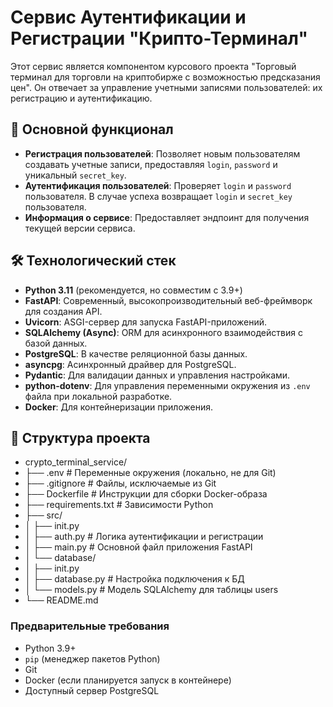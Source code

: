 # Сервис Аутентификации и Регистрации "Крипто-Терминал"

Этот сервис является компонентом курсового проекта "Торговый терминал для торговли на криптобирже с возможностью предсказания цен". Он отвечает за управление учетными записями пользователей: их регистрацию и аутентификацию.

## 🌟 Основной функционал

*   **Регистрация пользователей**: Позволяет новым пользователям создавать учетные записи, предоставляя `login`, `password` и уникальный `secret_key`.
*   **Аутентификация пользователей**: Проверяет `login` и `password` пользователя. В случае успеха возвращает `login` и `secret_key` пользователя.
*   **Информация о сервисе**: Предоставляет эндпоинт для получения текущей версии сервиса.


## 🛠️ Технологический стек

*   **Python 3.11** (рекомендуется, но совместим с 3.9+)
*   **FastAPI**: Современный, высокопроизводительный веб-фреймворк для создания API.
*   **Uvicorn**: ASGI-сервер для запуска FastAPI-приложений.
*   **SQLAlchemy (Async)**: ORM для асинхронного взаимодействия с базой данных.
*   **PostgreSQL**: В качестве реляционной базы данных.
*   **asyncpg**: Асинхронный драйвер для PostgreSQL.
*   **Pydantic**: Для валидации данных и управления настройками.
*   **python-dotenv**: Для управления переменными окружения из `.env` файла при локальной разработке.
*   **Docker**: Для контейнеризации приложения.

## 📁 Структура проекта

*   crypto_terminal_service/
*   ├── .env # Переменные окружения (локально, не для Git)
*   ├── .gitignore # Файлы, исключаемые из Git
*   ├── Dockerfile # Инструкции для сборки Docker-образа
*   ├── requirements.txt # Зависимости Python
*   ├── src/
*   │ ├── init.py
*   │ ├── auth.py # Логика аутентификации и регистрации
*   │ ├── main.py # Основной файл приложения FastAPI
*   │ └── database/
*   │ ├── init.py
*   │ ├── database.py # Настройка подключения к БД
*   │ └── models.py # Модель SQLAlchemy для таблицы users
*   └── README.md 

### Предварительные требования

*   Python 3.9+
*   `pip` (менеджер пакетов Python)
*   Git
*   Docker (если планируется запуск в контейнере)
*   Доступный сервер PostgreSQL
